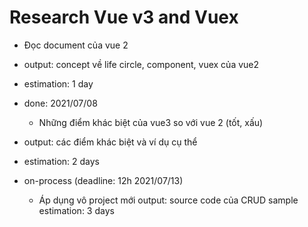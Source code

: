 # Research Vue v3 and Vuex 
  + Đọc document của vue 2 
- output: concept về life circle, component, vuex của vue2
- estimation: 1 day
- done: 2021/07/08

  + Những điểm khác biệt của vue3 so với vue 2 
(tốt, xấu)
- output: các điểm khác biệt và ví dụ cụ thể
- estimation: 2 days 
- on-process (deadline: 12h 2021/07/13)

  + Áp dụng vô project mới
output: source code của CRUD sample
estimation: 3 days
